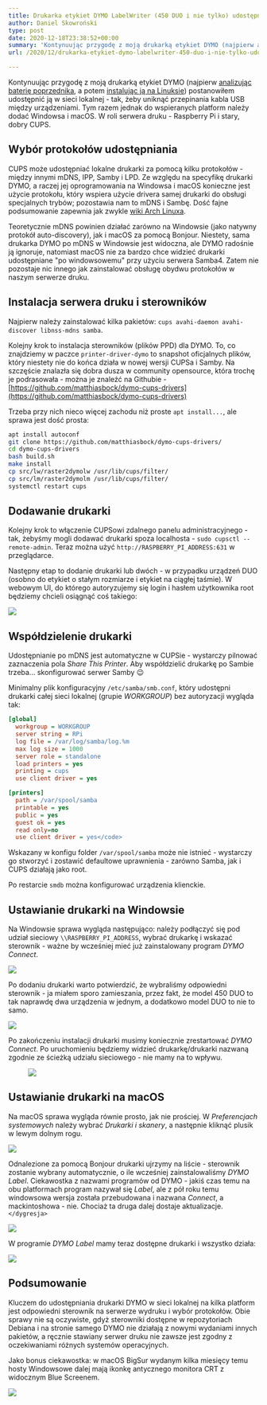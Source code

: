 ```yaml
---
title: Drukarka etykiet DYMO LabelWriter (450 DUO i nie tylko) udostępniana po sieci dla macOS i Windowsa
author: Daniel Skowroński
type: post
date: 2020-12-18T23:38:52+00:00
summary: 'Kontynuując przygodę z moją drukarką etykiet DYMO (najpierw analizując baterię poprzednika, a potem instalując ją na Linuksie) postanowiłem udostępnić ją w sieci lokalnej - tak, żeby uniknąć przepinania kabla USB między urządzeniami. Tym razem jednak do wspieranych platform należy dodać Windowsa i macOS. W roli serwera druku - Raspberry Pi i stary, dobry CUPS.'
url: /2020/12/drukarka-etykiet-dymo-labelwriter-450-duo-i-nie-tylko-udostepniana-po-sieci-dla-macos-i-windowsa/

---
```

 

Kontynuując przygodę z moją drukarką etykiet DYMO (najpierw [analizując baterię poprzednika][1], a potem [instalując ją na Linuksie][2]) postanowiłem udostępnić ją w sieci lokalnej - tak, żeby uniknąć przepinania kabla USB między urządzeniami. Tym razem jednak do wspieranych platform należy dodać Windowsa i macOS. W roli serwera druku - Raspberry Pi i stary, dobry CUPS.

## Wybór protokołów udostępniania

CUPS może udostępniać lokalne drukarki za pomocą kilku protokołów - między innymi mDNS, IPP, Samby i LPD. Ze względu na specyfikę drukarki DYMO, a raczej jej oprogramowania na Windowsa i macOS konieczne jest użycie protokołu, który wspiera użycie drivera samej drukarki do obsługi specjalnych trybów; pozostawia nam to mDNS i Sambę. Dość fajne podsumowanie zapewnia jak zwykle [wiki Arch Linuxa][3].

Teoretycznie mDNS powinien działać zarówno na Windowsie (jako natywny protokół auto-discovery), jak i macOS za pomocą Bonjour. Niestety, sama drukarka DYMO po mDNS w Windowsie jest widoczna, ale DYMO radośnie ją ignoruje, natomiast macOS nie za bardzo chce widzieć drukarki udostępniane "po windowsowemu" przy użyciu serwera Samba4. Zatem nie pozostaje nic innego jak zainstalować obsługę obydwu protokołów w naszym serwerze druku.

## Instalacja serwera druku i sterowników

Najpierw należy zainstalować kilka pakietów: `cups avahi-daemon avahi-discover libnss-mdns samba`.

Kolejny krok to instalacja sterowników (plików PPD) dla DYMO. To, co znajdziemy w paczce `printer-driver-dymo` to snapshot oficjalnych plików, który niestety nie do końca działa w nowej wersji CUPSa i Samby. Na szczęście znalazła się dobra dusza w community opensource, która trochę je podrasowała - można je znaleźć na Githubie - [https://github.com/matthiasbock/dymo-cups-drivers](https://github.com/matthiasbock/dymo-cups-drivers)

Trzeba przy nich nieco więcej zachodu niż proste `apt install...`, ale sprawa jest dość prosta:

```bash
apt install autoconf
git clone https://github.com/matthiasbock/dymo-cups-drivers/
cd dymo-cups-drivers
bash build.sh
make install
cp src/lw/raster2dymolw /usr/lib/cups/filter/
cp src/lm/raster2dymolm /usr/lib/cups/filter/
systemctl restart cups
```


## Dodawanie drukarki

Kolejny krok to włączenie CUPSowi zdalnego panelu administracyjnego - tak, żebyśmy mogli dodawać drukarki spoza localhosta - `sudo cupsctl --remote-admin`. Teraz można użyć `http://RASPBERRY_PI_ADDRESS:631` w przeglądarce.

Następny etap to dodanie drukarki lub dwóch - w przypadku urządzeń DUO (osobno do etykiet o stałym rozmiarze i etykiet na ciągłej taśmie). W webowym UI, do którego autoryzujemy się login i hasłem użytkownika root będziemy chcieli osiągnąć coś takiego:

![](/wp-content/uploads/2020/12/dymo_in_cups.png)

## Współdzielenie drukarki

Udostępnianie po mDNS jest automatyczne w CUPSie - wystarczy pilnować zaznaczenia pola _Share This Printer_. Aby współdzielić drukarkę po Sambie trzeba... skonfigurować serwer Samby 😉 

Minimalny plik konfiguracyjny `/etc/samba/smb.conf`, który udostępni drukarki całej sieci lokalnej (grupie _WORKGROUP_) bez autoryzacji wygląda tak:

```ini
[global] 
  workgroup = WORKGROUP
  server string = RPi
  log file = /var/log/samba/log.%m
  max log size = 1000
  server role = standalone
  load printers = yes 
  printing = cups
  use client driver = yes

[printers]
  path = /var/spool/samba
  printable = yes
  public = yes
  guest ok = yes
  read only=no
  use client driver = yes</code>
```


Wskazany w konfigu folder `/var/spool/samba` może nie istnieć - wystarczy go stworzyć i zostawić defaultowe uprawnienia - zarówno Samba, jak i CUPS działają jako root.

Po restarcie `smdb` można konfigurować urządzenia klienckie.

## Ustawianie drukarki na Windowsie

Na Windowsie sprawa wygląda następująco: należy podłączyć się pod udział sieciowy `\\RASPBERRY_PI_ADDRESS`, wybrać drukarkę i wskazać sterownik - ważne by wcześniej mieć już zainstalowany program _DYMO Connect_. 

![](/wp-content/uploads/2020/12/03.png)

Po dodaniu drukarki warto potwierdzić, że wybraliśmy odpowiedni sterownik - ja miałem sporo zamieszania, przez fakt, że model 450 DUO to tak naprawdę dwa urządzenia w jednym, a dodatkowo model DUO to nie to samo.

![](/wp-content/uploads/2020/12/04.png)

Po zakończeniu instalacji drukarki musimy koniecznie zrestartować _DYMO Connect_. Po uruchomieniu będziemy widzieć drukarkę/drukarki nazwaną zgodnie ze ścieżką udziału sieciowego - nie mamy na to wpływu.<figure class="wp-block-image size-large">

![](/wp-content/uploads/2020/12/01.png)</figure> 

## Ustawianie drukarki na macOS

Na macOS sprawa wygląda równie prosto, jak nie prościej. W _Preferencjach systemowych_ należy wybrać _Drukarki i skanery_, a następnie kliknąć plusik w lewym dolnym rogu.


![](/wp-content/uploads/2020/12/Screenshot-2020-12-18-at-21.16.27.png)

Odnalezione za pomocą Bonjour drukarki ujrzymy na liście - sterownik zostanie wybrany automatycznie, o ile wcześniej zainstalowaliśmy _DYMO Label_. Ciekawostka z nazwami programów od DYMO - jakiś czas temu na obu platformach program nazywał się _Label_, ale z pół roku temu windowsowa wersja została przebudowana i nazwana _Connect_, a mackintoshowa - nie. Chociaż ta druga dalej dostaje aktualizacje. `</dygresja>`


![](/wp-content/uploads/2020/12/Screenshot-2020-12-18-at-21.16.27-1.png)

W programie _DYMO Label_ mamy teraz dostępne drukarki i wszystko działa:


![](/wp-content/uploads/2020/12/Screenshot-2020-12-18-at-21.18.55.png)

## Podsumowanie

Kluczem do udostępniania drukarki DYMO w sieci lokalnej na kilka platform jest odpowiedni sterownik na serwerze wydruku i wybór protokołów. Obie sprawy nie są oczywiste, gdyż sterowniki dostępne w repozytoriach Debiana i na stronie samego DYMO nie działają z nowymi wydaniami innych pakietów, a ręcznie stawiany serwer druku nie zawsze jest zgodny z oczekiwaniami różnych systemów operacyjnych.

Jako bonus ciekawostka: w macOS BigSur wydanym kilka miesięcy temu hosty Windowsowe dalej mają ikonkę antycznego monitora CRT z widocznym Blue Screenem.

![](/wp-content/uploads/2020/12/Screenshot-2020-12-18-at-21.30.14.png)

 [1]: /2019/12/proba-reanimacji-akumulatora-w-dymo-labelmanager-pnp/
 [2]: /2020/05/dymo-tape-labels-na-linuksie/
 [3]: https://wiki.archlinux.org/index.php/CUPS/Printer_sharing
 [4]: /wp-content/uploads/2020/12/dymo_in_cups.png
 [5]: /wp-content/uploads/2020/12/03.png
 [6]: /wp-content/uploads/2020/12/04.png
 [7]: /wp-content/uploads/2020/12/01.png
 [8]: /wp-content/uploads/2020/12/Screenshot-2020-12-18-at-21.16.27.png
 [9]: /wp-content/uploads/2020/12/Screenshot-2020-12-18-at-21.16.27-1.png
 [10]: /wp-content/uploads/2020/12/Screenshot-2020-12-18-at-21.18.55.png
 [11]: /wp-content/uploads/2020/12/Screenshot-2020-12-18-at-21.30.14.png